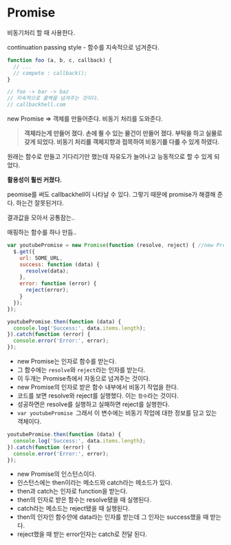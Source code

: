 # Promise

비동기처리 할 때 사용한다. 

continuation passing style - 함수를 지속적으로 넘겨준다.

```js
function foo (a, b, c, callback) {
  // ...
  // compete : callback();
}

// foo -> bar -> baz
// 지속적으로 콜백을 넘겨주는 것이다.
// callbackhell.com
```

new Promise  => 객체를 만들어준다. 비동기 처리를 도와준다.

> **객체라는게 만들어 졌다. 손에 쥘 수 있는 물건이 만들어 졌다.  부탁을 하고 실물로 갖게 되었다. 
> 비동기 처리를 객체지향과 접목하여 비동기를 다를 수 있게 하였다.**

원래는 함수로 만들고 기다리기만 했는데 자유도가 늘어나고 능동적으로 할 수 있게 되었다.

**활용성이 훨씬 커졌다.**

peomise를 써도 callbackhell이 나타날 수 있다. 그렇기 때문에 promise가 해결해 준다. 하는건 잘못된거다.

결과값을 모아서 공통잠는..

매핑하는 함수를 하나 만듬.. 

```js
var youtubePromise = new Promise(function (resolve, reject) { //new Promise 오브젝트다.
  $.get({ 
    url: SOME_URL,
    success: function (data) {
      resolve(data);
    },
    error: function (error) {
      reject(error);
    }
  });
});

youtubePromise.then(function (data) {
  console.log('Success:', data.items.length);
}).catch(function (error) {
  console.error('Error:', error);
});
```

* new Promise는 인자로 함수를 받는다.
* 그 함수에는 `resolve`와 `reject`라는 인자를 받는다.
* 이 두개는 Promise측에서 자동으로 넘겨주는 것이다.
* new Promise의 인자로 받은 함수 내부에서 비동기 작업을 한다.
* 코드를 보면 resolve와 reject를 실행했다. 이는 `함수`라는 것이다.
* 성공하면은 resolve를 실행하고 실패하면 reject를 실행한다.
* `var youtubePromise `그래서 이 변수에는 비동기 작업에 대한 정보를 담고 있는 객체이다.

```js
youtubePromise.then(function (data) {
  console.log('Success:', data.items.length);
}).catch(function (error) {
  console.error('Error:', error);
});
```

* new Promise의 인스턴스이다.
* 인스턴스에는 then이라는 메소드와 catch라는 메소드가 있다.
* then과 catch는 인자로 function을 받는다.
* then의 인자로 받은 함수는 resolve됐을 때 실행된다.
* catch라는 메소드는 reject됐을 때 실행된다.
* then의 인자인 함수안에 data라는 인자를 받는데 그 인자는 success했을 때 받는다.
* reject했을 때 받는 error인자는 catch로 전달 된다.

